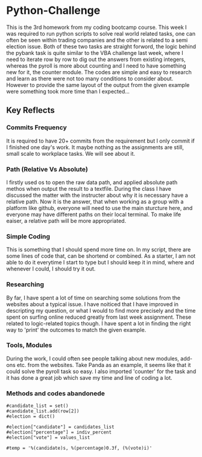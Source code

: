 # Python-Challenge
This is the 3rd homework from my coding bootcamp course.
This week I was required to run python scripts to solve real world related tasks, one can often be seen within trading companies and the other is related to a semi election issue. Both of these two tasks are straight forword, the logic behind the pybank task is quite similar to the VBA challenge last week, where I need to iterate row by row to dig out the answers from existing integers, whereas the pyroll is more about counting and I need to have something new for it, the counter module. The codes are simple and easy to research and learn as there were not too many conditions to consider about. However to provide the same layout of the output from the given example were something took more time than I expected...

## Key Reflects

### Commits Frequency
It is required to have 20+ commits from the requirement but I only commit if I finished one day's work. It maybe nothing as the assignments are still, small scale to workplace tasks. We will see about it.

### Path (Relative Vs Absolute)
I firstly used os to open the raw data path, and applied absolute path methos when output the result to a textfile. During the class I have discussed the matter with the instructer about why it is necessary have a relative path. Now it is the answer, that when working as a group with a platform like github, everyone will need to use the main sturcture here, and everyone may have different paths on their local terminal. To make life eaiser, a relative path will be more appropriated.

### Simple Coding
This is something that I should spend more time on. In my script, there are some lines of code that, can be shortend or combined. As a starter, I am not able to do it everytime I start to type but I should keep it in mind, where and whenever I could, I should try it out.

### Researching
By far, I have spent a lot of time on searching some solutions from the websites about a typical issue. I have noiticed that I have improved in descripting my question, or what I would to find more precisely and the time spent on surfing online reduced greatly from last week assignment. These related to logic-related topics though. I have spent a lot in finding the right way to 'print' the outcomes to match the given example.

### Tools, Modules
During the work, I could often see people talking about new modules, add-ons etc. from the websites. Take Panda as an example, it seems like that it could solve the pyroll task so easy. I also imported 'counter' for the task and it has done a great job which save my time and line of coding a lot.

### Methods and codes abandonede
    #candidate_list = set()
    #candidate_list.add(row[2])
    #election = dict()

    #election["candidate"] = candidates_list
    #election["percentage"] = indiv_percent
    #election["vote"] = values_list
    
    #temp = '%(candidate)s, %(percentage)0.3f, (%(vote)i)'
